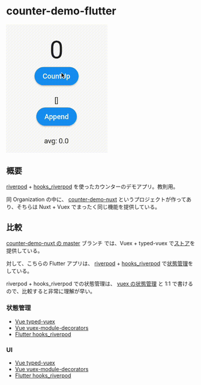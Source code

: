 # counter-demo-flutter

![](assets/counter.gif)

## 概要
[riverpod](https://pub.dev/packages/riverpod) + [hooks_riverpod](https://pub.dev/packages/hooks_riverpod) を使ったカウンターのデモアプリ。教則用。

同 Organization の中に、 [counter-demo-nuxt](https://github.com/torico-tokyo/counter-demo-nuxt) というプロジェクトが作ってあり、そちらは Nuxt + Vuex でまったく同じ機能を提供している。

## 比較

[counter-demo-nuxt の master](https://github.com/torico-tokyo/counter-demo-nuxt) ブランチ では、Vuex + typed-vuex で[ストア](https://github.com/torico-tokyo/counter-demo-nuxt/blob/master/store/counter.ts)を提供している。

対して、こちらの Flutter アプリは、 [riverpod](https://pub.dev/packages/riverpod) + [hooks_riverpod](https://pub.dev/packages/hooks_riverpod) で[状態管理](https://github.com/torico-tokyo/counter-demo-flutter/blob/master/lib/controllers/counter_controller.dart)をしている。

riverpod + hooks_riverpod での状態管理は、 [vuex の状態管理](https://github.com/torico-tokyo/counter-demo-nuxt/blob/master/store/counter.ts) と 1:1 で書けるので、比較すると非常に理解が早い。

### 状態管理
- [Vue typed-vuex](https://github.com/torico-tokyo/counter-demo-nuxt/blob/master/store/counter.ts)
- [Vue vuex-module-decorators](https://github.com/torico-tokyo/counter-demo-nuxt/blob/vuex-module-decorators/store/counter.ts)
- [Flutter hooks_riverpod](https://github.com/torico-tokyo/counter-demo-flutter/blob/master/lib/controllers/counter_controller.dart)

### UI
- [Vue typed-vuex](https://github.com/torico-tokyo/counter-demo-nuxt/blob/master/pages/index.vue)
- [Vue vuex-module-decorators](https://github.com/torico-tokyo/counter-demo-nuxt/blob/vuex-module-decorators/pages/index.vue)
- [Flutter hooks_riverpod](https://github.com/torico-tokyo/counter-demo-flutter/blob/master/lib/main.dart)
